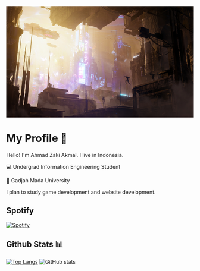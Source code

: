 <img align="center" src="23193.png" style="width:100%;height:300px">

# My Profile 👋

Hello! I'm Ahmad Zaki Akmal. I live in Indonesia.

💻 Undergrad Information Engineering Student 

🏫 Gadjah Mada University

I plan to study game development and website development.

## Spotify
[![Spotify](https://ahmadzaki2975.vercel.app/api/spotify)](https://open.spotify.com/user/ahmadzaki2975)

## Github Stats 📊

[![Top Langs](https://github-readme-stats.vercel.app/api/top-langs/?username=ahmadzaki2975&theme=tokyonight&height=100px&layout=compact)](https://github.com/anuraghazra/github-readme-stats)
![GitHub stats](https://github-readme-stats.vercel.app/api?username=ahmadzaki2975&theme=tokyonight&hide=stars,issues,contribs,prs)


<!--
**ahmadzaki2975/ahmadzaki2975** is a ✨ _special_ ✨ repository because its `README.md` (this file) appears on your GitHub profile.

Here are some ideas to get you started:

- 🔭 I’m currently working on ...
- 🌱 I’m currently learning ...
- 👯 I’m looking to collaborate on ...
- 🤔 I’m looking for help with ...
- 💬 Ask me about ...
- 📫 How to reach me: ...
- 😄 Pronouns: ...
- ⚡ Fun fact: ...
-->
